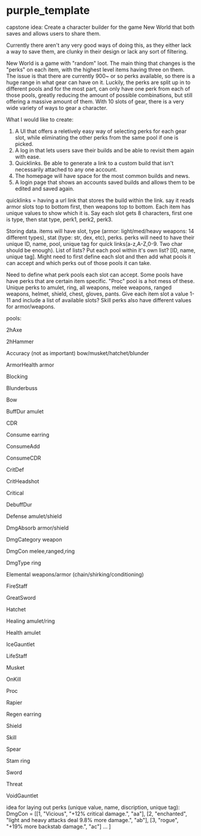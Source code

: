 # purple_template

capstone idea:
Create a character builder for the game New World that both saves and allows users to share them.

Currently there aren't any very good ways of doing this, as they either lack a way to save them, are clunky in their design or lack any sort of filtering.

New World is a game with "random" loot.  The main thing that changes is the "perks" on each item, with the highest level items having three on them.  The issue is that there are currently 900~ or so perks available, so there is a huge range in what gear can have on it.  Luckily, the perks are split up in to different pools and for the most part, can only have one perk from each of those pools, greatly reducing the amount of possible combinations, but still offering a massive amount of them.  With 10 slots of gear, there is a very wide variety of ways to gear a character.


What I would like to create:

1. A UI that offers a reletively easy way of selecting perks for each gear slot, while eliminating the other perks from the same pool if one is picked.
2. A log in that lets users save their builds and be able to revisit them again with ease.
3. Quicklinks.  Be able to generate a link to a custom build that isn't necessarily attached to any one account.
4. The homepage will have space for the most common builds and news.
5. A login page that shows an accounts saved builds and allows them to be edited and saved again.

quicklinks = having a url link that stores the build within the link.  say it reads armor slots top to bottom first, then weapons top to bottom.  Each item has unique values to show which it is.  Say each slot gets 8 characters, first one is type, then stat type, perk1, perk2, perk3.  

Storing data.
items will have slot, type (armor: light/med/heavy weapons: 14 different types), stat (type: str, dex, etc), perks.
perks will need to have their unique ID, name, pool, unique tag for quick links(a-z,A-Z,0-9.  Two char should be enough).  List of lists?  Put each pool within it's own list? [ID, name, unique tag]. Might need to first define each slot and then add what pools it can accept and which perks out of those pools it can take.

Need to define what perk pools each slot can accept.
Some pools have have perks that are certain item specific.  "Proc" pool is a hot mess of these.  Unique perks to amulet, ring, all weapons, melee weapons, ranged weapons, helmet, shield, chest, gloves, pants.  Give each item slot a value 1-11 and include a list of available slots?  Skill perks also have different values for armor/weapons.

pools:

2hAxe

2hHammer

Accuracy (not as important) bow/musket/hatchet/blunder

ArmorHealth armor

Blocking 

Blunderbuss

Bow

BuffDur amulet

CDR

Consume earring

ConsumeAdd

ConsumeCDR

CritDef

CritHeadshot

Critical

DebuffDur

Defense amulet/shield

DmgAbsorb armor/shield

DmgCategory weapon

DmgCon melee,ranged,ring

DmgType ring

Elemental weapons/armor (chain/shirking/conditioning)

FireStaff

GreatSword

Hatchet

Healing amulet/ring

Health amulet

IceGauntlet

LifeStaff

Musket

OnKill

Proc 

Rapier

Regen earring

Shield

Skill

Spear

Stam ring

Sword

Threat

VoidGauntlet


idea for laying out perks (unique value, name, discription, unique tag):
DmgCon = [[1, "Vicious", "+12% critical damage.", "aa"], [2, "enchanted", "light and heavy attacks deal 9.8% more damage.", "ab"], [3, "rogue", "+19% more backstab damage.", "ac"] ... ]

